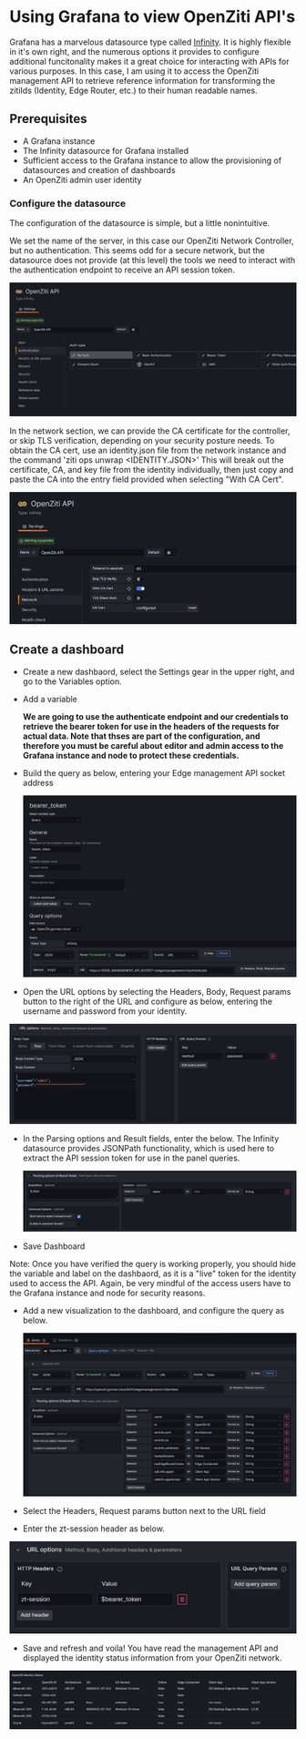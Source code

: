 # Using Grafana to view OpenZiti API's
Grafana has a marvelous datasource type called [Infinity](https://grafana.com/grafana/plugins/yesoreyeram-infinity-datasource/).  It is highly flexible in it's own right, and the numerous options it provides to configure additional funcitonality makes it a great choice for interacting with APIs for various purposes.  In this case, I am using it to access the OpenZiti management API to retrieve reference information for transforming the zitiIds (Identity, Edge Router, etc.) to their human readable names.  

## Prerequisites
 - A Grafana instance 
 - The Infinity datasource for Grafana installed
 - Sufficient access to the Grafana instance to allow the provisioning of datasources and creation of dashboards
 - An OpenZiti admin user identity


### Configure the datasource
The configuration of the datasource is simple, but a little nonintuitive.

We set the name of the server, in this case our OpenZiti Network Controller, but no authentication.  This seems odd for a secure network, but the datasource does not provide (at this level) the tools we need to interact with the authentication endpoint to receive an API session token.  

![Infinity datasource authentication configuration](./Infinity_noAuth.png)

In the network section, we can provide the CA certificate for the controller, or skip TLS verification, depending on your security posture needs.  To obtain the CA cert, use an identity.json file from the network instance and the command 'ziti ops unwrap <IDENTITY.JSON>'  This will break out the certificate, CA, and key file from the identity individually, then just copy and paste the CA into the entry field provided when selecting "With CA Cert".

![Infinity datasource network confioguration](Infinity_CACert.png)

## Create a dashboard
- Create a new dashbaord, select the Settings gear in the upper right, and go to the Variables option.
- Add a variable
  
  **We are going to use the authenticate endpoint and our credentials to retrieve the bearer token for use in the headers of the requests for actual data.  Note that thses are part of the configuration, and therefore you must be careful about editor and admin access to the Grafana instance and node to protect these credentials.**

- Build the query as below, entering your Edge management API socket address 
  
  ![Variable query configuration](bearer_token_variable.png)
  
- Open the URL options by selecting the Headers, Body, Request params button to the right of the URL and configure as below, entering the username and password from your identity.
 
 ![Variable query URL Options configuration](bearer_token_variable_url_options.png) 

- In the Parsing options and Result fields, enter the below.  The Infinity datasource provides JSONPath functionality, which is used here to extract the API session token for use in the panel queries.
   
   ![Variable parsing options configuration](bearer_token_variable_parsing.png)

-  Save Dashboard
  
Note:  Once you have verified the query is working properly, you should hide the variable and label on the dashbaord, as it is a "live" token for the identity used to access the API.  Again, be very mindful of the access users have to the Grafana instance and node for security reasons.

- Add a new visualization to the dashboard, and configure the query as below.  

  ![Identities API Query configuration](api_identities_query.png)

- Select the Headers, Request params button next to the URL field
- Enter the zt-session header as below.

![Query header configuration](query_header_config.png)

- Save and refresh and voila!  You have read the management API and displayed the identity status information from your OpenZiti network.

![OpenZiti identity status](identity_table.png)




